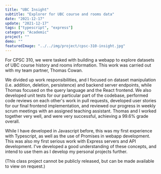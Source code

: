 ```yaml
---
title: "UBC Insight"
subtitle: "Explorer for UBC course and rooms data"
date: "2021-12-17"
update: "2021-12-17"
tags: ["typescript", "express"]
category: "Academic"
project: ""
demo: ""
featuredImage: "../../img/project/cpsc-310-insight.jpg"
---
```


For CPSC 310, we were tasked with building a webapp to explore datasets of UBC course history and rooms information. This work was carried out with my team partner, Thomas Cowan. 

We divided up work responsibilities, and I focused on dataset manipulation (i.e. addition, deletion, persistence) and backend server endpoints, while Thomas focused on the query language and the React frontend. We also developed unit tests for our particular part of the codebase, performed code reviews on each other's work in pull requests, developed user stories for our final frontend implementation, and reviewed our progress in weekly scrum meetings with an assigned teaching assistant. Thomas and I worked together very well, and were very successful, achieving a 99.6% grade overall.

While I have developed in Javascript before, this was my first experience with Typescript, as well as the use of Promises in webapp development. This was also my first serious work with Express servers and API development. I've developed a good understanding of these concepts, and intend to use them as I develop my personal projects further.

(This class project cannot be publicly released, but can be made available to view on request.)